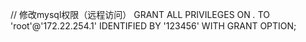 // 修改mysql权限（远程访问）
GRANT ALL PRIVILEGES ON *.* TO 'root'@'172.22.254.1' IDENTIFIED BY '123456' WITH GRANT OPTION;